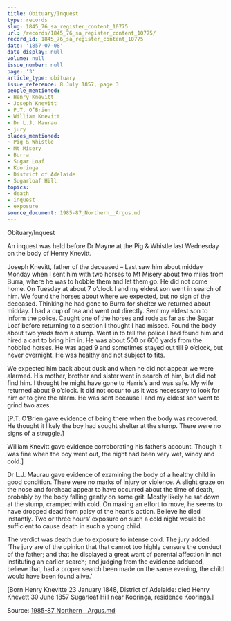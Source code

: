 ```yaml
---
title: Obituary/Inquest
type: records
slug: 1845_76_sa_register_content_10775
url: /records/1845_76_sa_register_content_10775/
record_id: 1845_76_sa_register_content_10775
date: '1857-07-08'
date_display: null
volume: null
issue_number: null
page: '3'
article_type: obituary
issue_reference: 8 July 1857, page 3
people_mentioned:
- Henry Knevitt
- Joseph Knevitt
- P.T. O’Brien
- William Knevitt
- Dr L.J. Maurau
- jury
places_mentioned:
- Pig & Whistle
- Mt Misery
- Burra
- Sugar Loaf
- Kooringa
- District of Adelaide
- Sugarloaf Hill
topics:
- death
- inquest
- exposure
source_document: 1985-87_Northern__Argus.md
---
```


Obituary/Inquest

An inquest was held before Dr Mayne at the Pig & Whistle last Wednesday on the body of Henry Knevitt.

Joseph Knevitt, father of the deceased – Last saw him about midday Monday when I sent him with two horses to Mt Misery about two miles from Burra, where he was to hobble them and let them go.  He did not come home.  On Tuesday at about 7 o’clock I and my eldest son went in search of him.  We found the horses about where we expected, but no sign of the deceased.  Thinking he had gone to Burra for shelter we returned about midday.  I had a cup of tea and went out directly.  Sent my eldest son to inform the police.  Caught one of the horses and rode as far as the Sugar Loaf before returning to a section I thought I had missed.  Found the body about two yards from a stump.  Went in to tell the police I had found him and hired a cart to bring him in.  He was about 500 or 600 yards from the hobbled horses.  He was aged 9 and sometimes stayed out till 9 o’clock, but never overnight.  He was healthy and not subject to fits.

We expected him back about dusk and when he did not appear we were alarmed.  His mother, brother and sister went in search of him, but did not find him.  I thought he might have gone to Harris’s and was safe.  My wife returned about 9 o’clock.  It did not occur to us it was necessary to look for him or to give the alarm.  He was sent because I and my eldest son went to grind two axes.

[P.T. O’Brien gave evidence of being there when the body was recovered.  He thought it likely the boy had sought shelter at the stump.  There were no signs of a struggle.]

William Knevitt gave evidence corroborating his father’s account.  Though it was fine when the boy went out, the night had been very wet, windy and cold.]

Dr L.J. Maurau gave evidence of examining the body of a healthy child in good condition.  There were no marks of injury or violence.  A slight graze on the nose and forehead appear to have occurred about the time of death, probably by the body falling gently on some grit.  Mostly likely he sat down at the stump, cramped with cold.  On making an effort to move, he seems to have dropped dead from palsy of the heart’s action.  Believe he died instantly.  Two or three hours’ exposure on such a cold night would be sufficient to cause death in such a young child.

The verdict was death due to exposure to intense cold.  The jury added: ‘The jury are of the opinion that that cannot too highly censure the conduct of the father; and that he displayed a great want of parental affection in not instituting an earlier search; and judging from the evidence adduced, believe that, had a proper search been made on the same evening, the child would have been found alive.’

[Born Henry Knevitte 23 January 1848, District of Adelaide: died Henry Knevett 30 June 1857 Sugarloaf Hill near Kooringa, residence Kooringa.]

Source: [1985-87_Northern__Argus.md](/downloads/markdown/1985-87_Northern__Argus.md)
